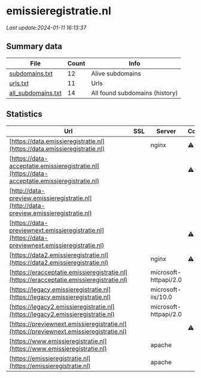 # emissieregistratie.nl
*Last update:2024-01-11 16:13:37*
## Summary data
| File       | Count | Info |
|------------|-------|------|
|[subdomains.txt](/data/emissieregistratie/subdomains.txt)|12|Alive subdomains|
|[urls.txt](/data/emissieregistratie/urls.txt)|11|Urls|
|[all_subdomains.txt](/data/emissieregistratie/all_subdomains.txt)|14|All found subdomains (history)|
## Statistics
| Url | SSL | Server | Cookie | HSTS | CSP | XFO | XXP | RP | Tech |
|------------|-------|------|------|------|------|------|------|------|------|
|[https://data.emissieregistratie.nl](https://data.emissieregistratie.nl)| |nginx|:warning: |:white_check_mark: | | | | |:white_check_mark: | |HSTS Java Nginx| |
|[https://data-acceptatie.emissieregistratie.nl](https://data-acceptatie.emissieregistratie.nl)| | |:warning: |:white_check_mark: | | | | |:white_check_mark: | |F5 BigIP HSTS| |
|[http://data-preview.emissieregistratie.nl](http://data-preview.emissieregistratie.nl)| | | | | | | |:white_check_mark: | || |
|[https://data-previewnext.emissieregistratie.nl](https://data-previewnext.emissieregistratie.nl)| | |:warning: |:white_check_mark: | | | | |:white_check_mark: | |F5 BigIP HSTS| |
|[https://data2.emissieregistratie.nl](https://data2.emissieregistratie.nl)| |nginx|:warning: |:white_check_mark: | | | | |:white_check_mark: | |HSTS Java Nginx| |
|[https://eracceptatie.emissieregistratie.nl](https://eracceptatie.emissieregistratie.nl)| |microsoft-httpapi/2.0| |:white_check_mark: | | | | |:white_check_mark: | |HSTS Microsoft HTTPA...| |
|[https://legacy.emissieregistratie.nl](https://legacy.emissieregistratie.nl)| |microsoft-iis/10.0| | | | | |:white_check_mark: | |HSTS IIS:10.0 Micros...| |
|[https://legacy2.emissieregistratie.nl](https://legacy2.emissieregistratie.nl)| |microsoft-httpapi/2.0| |:white_check_mark: | | | | |:white_check_mark: | |HSTS Microsoft HTTPA...| |
|[https://previewnext.emissieregistratie.nl](https://previewnext.emissieregistratie.nl)| | |:warning: | | | | |:white_check_mark: | |F5 BigIP HSTS| |
|[https://www.emissieregistratie.nl](https://www.emissieregistratie.nl)| |apache| |:white_check_mark: | | |:white_check_mark: | |:white_check_mark: | |:white_check_mark: | |Apache HTTP Server D...| |
|[https://emissieregistratie.nl](https://emissieregistratie.nl)| |apache| |:white_check_mark: | | |:white_check_mark: | |:white_check_mark: | |:white_check_mark: | |Apache HTTP Server H...| |